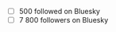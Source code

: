 - [ ] 500 followed on Bluesky <!--- how many used to be followed on Twitter -->
- [ ] 7 800 followers on Bluesky <!--- how many followers used to be on Twitter -->

